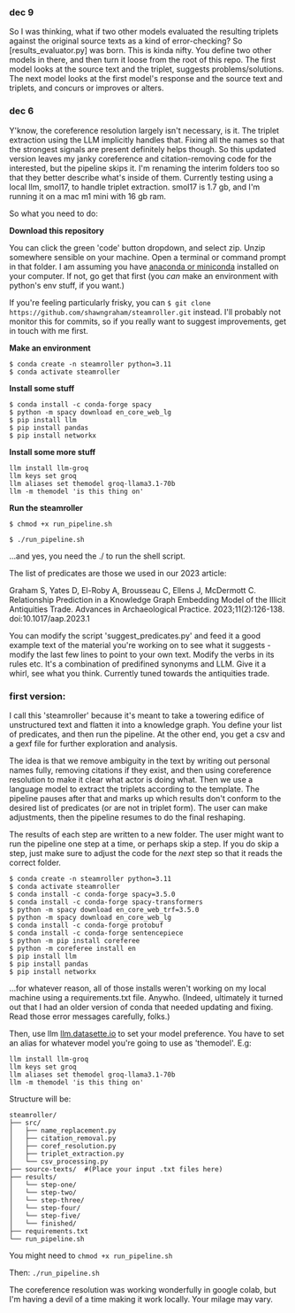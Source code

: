 ### dec 9
So I was thinking, what if two other models evaluated the resulting triplets against the original source texts as a kind of error-checking? So [results_evaluator.py] was born. This is kinda nifty. You define two other models in there, and then turn it loose from the root of this repo. The first model looks at the source text and the triplet, suggests problems/solutions. The next model looks at the first model's response and the source text and triplets, and concurs or improves or alters.


### dec 6

Y'know, the coreference resolution largely isn't necessary, is it. The triplet extraction using the LLM implicitly handles that. Fixing all the names so that the strongest signals are present definitely helps though. So this updated version leaves my janky coreference and citation-removing code for the interested, but the pipeline skips it. I'm renaming the interim folders too so that they better describe what's inside of them. Currently testing using a local llm, smol17, to handle triplet extraction. smol17 is 1.7 gb, and I'm running it on a mac m1 mini with 16 gb ram.

So what you need to do:

**Download this repository**

You can click the green 'code' button dropdown, and select zip. Unzip somewhere sensible on your machine. Open a terminal or command prompt in that folder. I am assuming you have [anaconda or miniconda](https://docs.anaconda.com/) installed on your computer. If not, go get that first (you _can_ make an environment with python's env stuff, if you want.)

If you're feeling particularly frisky, you can `$ git clone https://github.com/shawngraham/steamroller.git` instead. I'll probably not monitor this for commits, so if you really want to suggest improvements, get in touch with me first.

**Make an environment**
```
$ conda create -n steamroller python=3.11
$ conda activate steamroller
```

**Install some stuff**
```
$ conda install -c conda-forge spacy
$ python -m spacy download en_core_web_lg
$ pip install llm
$ pip install pandas
$ pip install networkx
```

**Install some more stuff**
```
llm install llm-groq
llm keys set groq
llm aliases set themodel groq-llama3.1-70b
llm -m themodel 'is this thing on'
```

**Run the steamroller**

`$ chmod +x run_pipeline.sh`

`$ ./run_pipeline.sh`

...and yes, you need the ./ to run the shell script. 

The list of predicates are those we used in our 2023 article: 

Graham S, Yates D, El-Roby A, Brousseau C, Ellens J, McDermott C. Relationship Prediction in a Knowledge Graph Embedding Model of the Illicit Antiquities Trade. Advances in Archaeological Practice. 2023;11(2):126-138. doi:10.1017/aap.2023.1

You can modify the script 'suggest_predicates.py' and feed it a good example text of the material you're working on to see what it suggests - modify the last few lines to point to your own text. Modify the verbs in its rules etc. It's a combination of predifined synonyms and LLM. Give it a whirl, see what you think. Currently tuned towards the antiquities trade.


### first version:

I call this 'steamroller' because it's meant to take a towering edifice of unstructured text and flatten it into a knowledge graph. You define your list of predicates, and then run the pipeline. At the other end, you get a csv and a gexf file for further exploration and analysis.

The idea is that we remove ambiguity in the text by writing out personal names fully, removing citations if they exist, and then using coreference resolution to make it clear what actor is doing what. Then we use a language model to extract the triplets according to the template. The pipeline pauses after that and marks up which results don't conform to the desired list of predicates (or are not in triplet form). The user can make adjustments, then the pipeline resumes to do the final reshaping.

The results of each step are written to a new folder. The user might want to run the pipeline one step at a time, or perhaps skip a step. If you do skip a step, just make sure to adjust the code for the _next_ step so that it reads the correct folder. 

```
$ conda create -n steamroller python=3.11
$ conda activate steamroller
$ conda install -c conda-forge spacy=3.5.0
$ conda install -c conda-forge spacy-transformers
$ python -m spacy download en_core_web_trf=3.5.0
$ python -m spacy download en_core_web_lg
$ conda install -c conda-forge protobuf
$ conda install -c conda-forge sentencepiece
$ python -m pip install coreferee
$ python -m coreferee install en
$ pip install llm
$ pip install pandas
$ pip install networkx
```

...for whatever reason, all of those installs weren't working on my local machine using a requirements.txt file. Anywho. (Indeed, ultimately it turned out that I had an older version of conda that needed updating and fixing. Read those error messages carefully, folks.) 

Then, use llm [llm.datasette.io](https://llm.datasette.io) to set your model preference. You have to set an alias for whatever model you're going to use as 'themodel'. E.g:

```
llm install llm-groq
llm keys set groq
llm aliases set themodel groq-llama3.1-70b
llm -m themodel 'is this thing on'
```

Structure will be:

```
steamroller/
├── src/
│   ├── name_replacement.py
│   ├── citation_removal.py
│   ├── coref_resolution.py
│   ├── triplet_extraction.py
│   └── csv_processing.py
├── source-texts/  #(Place your input .txt files here)
├── results/
│   └── step-one/
│   └── step-two/
│   └── step-three/
│   └── step-four/
│   └── step-five/
│   └── finished/
├── requirements.txt
└── run_pipeline.sh
```

You might need to `chmod +x run_pipeline.sh`

Then: `./run_pipeline.sh`


The coreference resolution was working wonderfully in google colab, but I'm having a devil of a time making it work locally. Your milage may vary.
